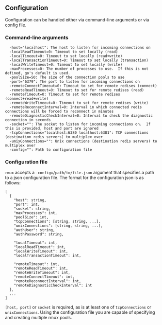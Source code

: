 ## Configuration

Configuration can be handled either via command-line arguments or via config file.

### Command-line arguments
```
  -host="localhost": The host to listen for incoming connections on
  -localReadTimeout=0: Timeout to set locally (read)
  -localTimeout=0: Timeout to set locally (read+write)
  -localTransactionTimeout=0: Timeout to set locally (transaction)
  -localWriteTimeout=0: Timeout to set locally (write)
  -maxProcesses=0: The number of processes to use.  If this is not defined, go's default is used.
  -poolSize=50: The size of the connection pools to use
  -port="6379": The port to listen for incoming connections on
  -remoteConnectTimeout=0: Timeout to set for remote redises (connect)
  -remoteReadTimeout=0: Timeout to set for remote redises (read)
  -remoteTimeout=0: Timeout to set for remote redises (connect+read+write)
  -remoteWriteTimeout=0: Timeout to set for remote redises (write)
  -remoteReconnectInterval=0: Interval in which connected redis connections will be forced to reconnect in minutes
  -remoteDiagnosticCheckInterval=0: Interval to check the diagnostic connection in seconds
  -socket="": The socket to listen for incoming connections on.  If this is provided, host and port are ignored
  -tcpConnections="localhost:6380 localhost:6381": TCP connections (destination redis servers) to multiplex over
  -unixConnections="": Unix connections (destination redis servers) to multiplex over
  -config="": Path to configuration file
```

### Configuration file
`rmux` accepts a `-config=/path/to/file.json` argument that specifies a path to a json configuration file. The format
for the configuration json is as follows:
```
[
  {
    "host": string,
    "port": int,
    "socket": string,
    "maxProcesses": int,
    "poolSize": int,
    "tcpConnections": [string, string, ...],
    "unixConnections": [string, string, ...],
    "authUser": string,
    "authPassword": string,

    "localTimeout": int,
    "localReadTimeout": int,
    "localWriteTimeout": int,
    "localTransactionTimeout": int,

    "remoteTimeout": int,
    "remoteReadTimeout": int,
    "remoteWriteTimeout": int,
    "remoteConnectTimeout": int,
    "remoteReconnectInterval": int,
    "remoteDiagnosticCheckInterval": int
  },
  ...
]
```

`[host, port]` or `socket` is required, as is at least one of `tcpConnections` or `unixConnections`. Using the configuration file
you are capable of specifying and creating multiple rmux pools.
